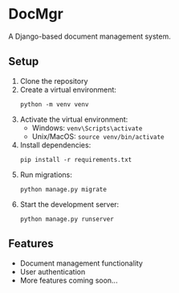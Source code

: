 # DocMgr

A Django-based document management system.

## Setup

1. Clone the repository
2. Create a virtual environment:
   ```
   python -m venv venv
   ```
3. Activate the virtual environment:
   - Windows: `venv\Scripts\activate`
   - Unix/MacOS: `source venv/bin/activate`
4. Install dependencies:
   ```
   pip install -r requirements.txt
   ```
5. Run migrations:
   ```
   python manage.py migrate
   ```
6. Start the development server:
   ```
   python manage.py runserver
   ```

## Features

- Document management functionality
- User authentication
- More features coming soon... 